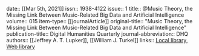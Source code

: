 date:: [[Mar 5th, 2021]]
issn:: 1938-4122
issue:: 1
title:: @Music Theory, the Missing Link Between Music-Related Big Data and Artificial Intelligence
volume:: 015
item-type:: [[journalArticle]]
original-title:: "Music Theory, the Missing Link Between Music-Related Big Data and Artificial Intelligence"
publication-title:: Digital Humanities Quarterly
journal-abbreviation:: DHQ
authors:: [[Jeffrey A. T. Lupker]], [[William J. Turkel]]
links:: [Local library](zotero://select/groups/2386895/items/2THVNA92), [Web library](https://www.zotero.org/groups/2386895/items/2THVNA92)
